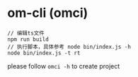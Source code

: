 # om-cli (omci)

```
// 编辑ts文件
npm run build
// 执行脚本，具体参考 node bin/index.js -h
node bin/index.js -t rt
```

please follow `omci -h` to create project
